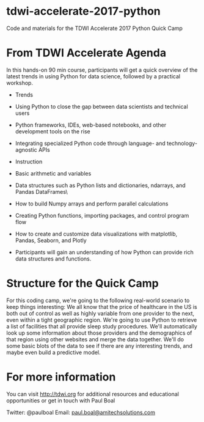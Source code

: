 # tdwi-accelerate-2017-python
Code and materials for the TDWI Accelerate 2017 Python Quick Camp

# From TDWI Accelerate Agenda
In this hands-on 90 min course, participants will get a quick overview of the latest trends in using Python for data science, followed by a practical workshop.

* Trends
 * Using Python to close the gap between data scientists and technical users
 * Python frameworks, IDEs, web-based notebooks, and other development tools on the rise
 * Integrating specialized Python code through language- and technology-agnostic APIs

* Instruction
 * Basic arithmetic and variables
 * Data structures such as Python lists and dictionaries, ndarrays, and Pandas DataFrames\
 * How to build Numpy arrays and perform parallel calculations
 * Creating Python functions, importing packages, and control program flow
 * How to create and customize data visualizations with matplotlib, Pandas, Seaborn, and Plotly
 * Participants will gain an understanding of how Python can provide rich data structures and functions.

# Structure for the Quick Camp
For this coding camp, we're going to the following real-world scenario to keep things interesting: We all know that the price of healthcare in the US is both out of control as well as highly variable from one provider to the next, even within a tight geographic region.  We're going to use Python to retrieve a list of facilities that all provide sleep study procedures.  We'll automatically look up some information about those providers and the demographics of that region using other websites and merge the data together.  We'll do some basic blots of the data to see if there are any interesting trends, and maybe even build a predictive model.

# For more information
You can visit http://tdwi.org for additional resources and educational opportunities or get in touch with Paul Boal

Twitter: @paulboal
Email: paul.boal@amitechsolutions.com
